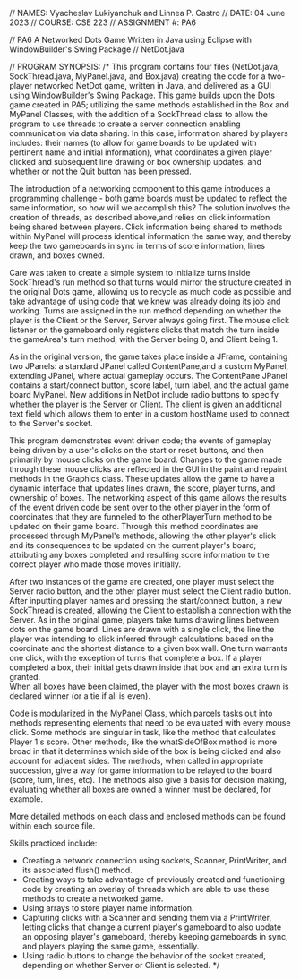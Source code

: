 // NAMES: Vyacheslav Lukiyanchuk and Linnea P. Castro 
// DATE: 04 June 2023
// COURSE: CSE 223
// ASSIGNMENT #: PA6

// PA6 A Networked Dots Game Written in Java using Eclipse with WindowBuilder's Swing Package
// NetDot.java

// PROGRAM SYNOPSIS:
/*
This program contains four files (NetDot.java, SockThread.java, MyPanel.java, and Box.java) creating the code 
for a two-player networked NetDot game, written in Java, and delivered as a GUI using WindowBuilder's Swing Package. 
This game builds upon the Dots game created in PA5; utilizing the same methods established in the Box and MyPanel
Classes, with the addition of a SockThread class to allow the program to use threads to create a server connection
enabling communication via data sharing.  In this case, information shared by players includes: their names (to
allow for game boards to be updated with pertinent name and initial information), what coordinates a given player clicked
and subsequent line drawing or box ownership updates, and whether or not the Quit button has been pressed.

The introduction of a networking component to this game introduces a programming challenge - both game boards must be 
updated to reflect the same information, so how will we accomplish this?  The solution involves the creation of threads, 
as described above,and relies on click information being shared between players.  Click information being shared to 
methods within MyPanel will process identical information the same way, and thereby keep the two gameboards in sync in 
terms of score information, lines drawn, and boxes owned.  

Care was taken to create a simple system to initialize turns inside SockThread's run method so that turns would 
mirror the structure created in the original Dots game, allowing us to recycle as much code as possible and take 
advantage of using code that we knew was already doing its job and working. Turns are assigned in the run method 
depending on whether the player is the Client or the Server, Server always going first.  The mouse click listener 
on the gameboard only registers clicks that match the turn inside the gameArea's turn method, with the Server being 
0, and Client being 1.  
 
As in the original version, the game takes place inside a JFrame, containing two JPanels: a standard JPanel called 
ContentPane,and a custom MyPanel, extending JPanel, where actual gameplay occurs. The ContentPane JPanel contains a 
start/connect button, score label, turn label, and the actual game board MyPanel.  New additions in NetDot include radio 
buttons to specify whether the player is the Server or Client.  The client is given an additional text field which allows 
them to enter in a custom hostName used to connect to the Server's socket. 

This program demonstrates event driven code; the events of gameplay being driven by a user's clicks
on the start or reset buttons, and then primarily by mouse clicks on the game board.  Changes to the
game made through these mouse clicks are reflected in the GUI in the paint and repaint methods in 
the Graphics class.  These updates allow the game to have a dynamic interface that updates lines drawn,
the score, player turns, and ownership of boxes.  The networking aspect of this game allows the results of the 
event driven code be sent over to the other player in the form of coordinates that they are funneled to the 
otherPlayerTurn method to be updated on their game board. Through this method coordinates are processed through 
MyPanel's methods, allowing the other player's click and its consequences to be updated on the current player's board;
attributing any boxes completed and resulting score information to the correct player who made those moves initially. 

After two instances of the game are created, one player must select the Server radio button, and the other player
must select the Client radio button.  After inputting player names and pressing the start/connect button, a new
SockThread is created, allowing the Client to establish a connection with the Server. 
As in the original game, players take turns drawing lines between dots on the game board.  Lines are drawn with 
a single click, the line the player was intending to click inferred through calculations based on the coordinate 
and the shortest distance to a given box wall.  One turn warrants one click, with the exception of turns that 
complete a box.  If a player completed a box, their initial gets drawn inside that box and an extra turn is granted.  
When all boxes have been claimed, the player with the most boxes drawn is declared winner (or a tie if all is even).  

Code is modularized in the MyPanel Class, which parcels tasks out into methods representing elements that need
to be evaluated with every mouse click.   Some methods are singular in task, like the method that calculates 
Player 1's score.  Other methods, like the whatSideOfBox method is more broad in that it determines which side 
of the box is being clicked and also account for adjacent sides.  The methods, when called in appropriate
succession, give a way for game information to be relayed to the board (score, turn, lines, etc).  The methods
also give a basis for decision making, evaluating whether all boxes are owned a winner must be declared, for example.

More detailed methods on each class and enclosed methods can be found within each source file.

Skills practiced include: 
- Creating a network connection using sockets, Scanner, PrintWriter, and its associated flush() method. 
- Creating ways to take advantage of previously created and functioning code by creating an overlay of threads 
which are able to use these methods to create a networked game.
- Using arrays to store player name information.
- Capturing clicks with a Scanner and sending them via a PrintWriter, letting clicks that change a current player's
gameboard to also update an opposing player's gameboard, thereby keeping gameboards in sync, and players
playing the same game, essentially.
- Using radio buttons to change the behavior of the socket created, depending on whether Server or Client is selected.
 */
